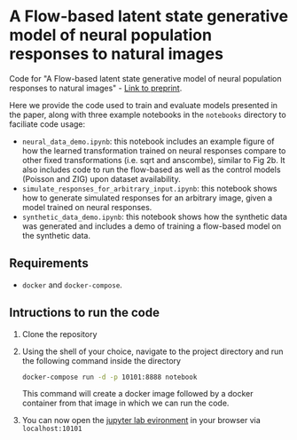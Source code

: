 # A Flow-based latent state generative model of neural population responses to natural images
Code for "A Flow-based latent state generative model of neural population responses to natural images" - [Link to preprint]().

Here we provide the code used to train and evaluate models presented in the paper, along with three example notebooks in the `notebooks` directory to faciliate code usage:
- `neural_data_demo.ipynb`: this notebook includes an example figure of how the learned transformation trained on neural responses compare to other fixed transformations (i.e. sqrt and anscombe), similar to Fig 2b. It also includes code to run the flow-based as well as the control models (Poisson and ZIG) upon dataset availability.
- `simulate_responses_for_arbitrary_input.ipynb`: this notebook shows how to generate simulated responses for an arbitrary image, given a model trained on neural responses.
- `synthetic_data_demo.ipynb`: this notebook shows how the synthetic data was generated and includes a demo of training a flow-based model on the synthetic data.

## Requirements
- `docker` and `docker-compose`.

## Intructions to run the code

1. Clone the repository
2. Using the shell of your choice, navigate to the project directory and run the following command inside the directory

    ```bash
    docker-compose run -d -p 10101:8888 notebook
    ```
    This command will create a docker image followed by a docker container from that image in which we can run the code. 

3. You can now open the [jupyter lab evironment](https://jupyterlab.readthedocs.io/en/stable/#) in your browser via `localhost:10101`
